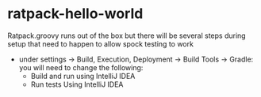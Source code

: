 # ratpack-hello-world
Ratpack.groovy runs out of the box but there will be several steps during setup that need to happen to allow spock testing to work
  - under settings -> Build, Execution, Deployment -> Build Tools -> Gradle: you will need to change the following: 
    - Build and run using IntelliJ IDEA
    - Run tests Using IntelliJ IDEA
 
